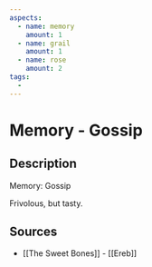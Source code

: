 ```yaml
---
aspects: 
  - name: memory
    amount: 1
  - name: grail
    amount: 1
  - name: rose
    amount: 2
tags:
  - 
---
```


# Memory - Gossip

## Description
Memory: Gossip

Frivolous, but tasty.
## Sources
- [[The Sweet Bones]] - [[Ereb]]